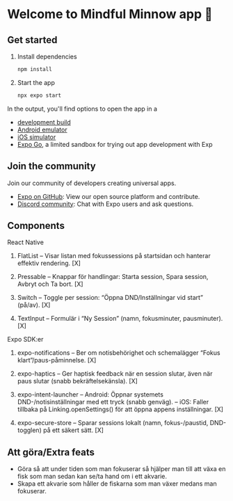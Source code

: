 # Welcome to Mindful Minnow app 👋

## Get started

1. Install dependencies

   ```bash
   npm install
   ```

2. Start the app

   ```bash
   npx expo start
   ```

In the output, you'll find options to open the app in a

- [development build](https://docs.expo.dev/develop/development-builds/introduction/)
- [Android emulator](https://docs.expo.dev/workflow/android-studio-emulator/)
- [iOS simulator](https://docs.expo.dev/workflow/ios-simulator/)
- [Expo Go](https://expo.dev/go), a limited sandbox for trying out app development with Exp

## Join the community

Join our community of developers creating universal apps.

- [Expo on GitHub](https://github.com/expo/expo): View our open source platform and contribute.
- [Discord community](https://chat.expo.dev): Chat with Expo users and ask questions.

## Components

React Native

1. FlatList
– Visar listan med fokussessions på startsidan och hanterar effektiv rendering. [X]

2. Pressable
– Knappar för handlingar: Starta session, Spara session, Avbryt och Ta bort. [X]

3. Switch
– Toggle per session: “Öppna DND/Inställningar vid start” (på/av). [X]

4. TextInput
– Formulär i “Ny Session” (namn, fokusminuter, pausminuter). [X]

Expo SDK:er

1. expo-notifications
– Ber om notisbehörighet och schemalägger “Fokus klart”/paus-påminnelse. [X]

2. expo-haptics
– Ger haptisk feedback när en session slutar, även när paus slutar (snabb bekräftelsekänsla). [X]

3. expo-intent-launcher
– Android: Öppnar systemets DND-/notisinställningar med ett tryck (snabb genväg).
– iOS: Faller tillbaka på Linking.openSettings() för att öppna appens inställningar. [X]

4. expo-secure-store
– Sparar sessions lokalt (namn, fokus-/paustid, DND-togglen) på ett säkert sätt. [X]

## Att göra/Extra feats

- Göra så att under tiden som man fokuserar så hjälper man till att växa en fisk som man sedan kan se/ta hand om i ett akvarie.
- Skapa ett akvarie som håller de fiskarna som man växer medans man fokuserar.